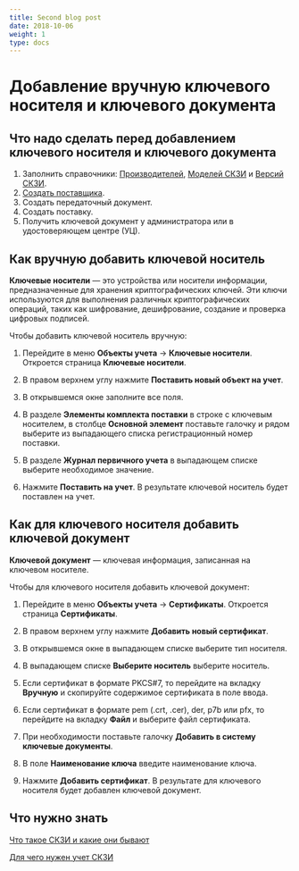 ```yaml
---
title: Second blog post
date: 2018-10-06
weight: 1
type: docs
---
```


# Добавление вручную ключевого носителя и ключевого документа

Что надо сделать перед добавлением ключевого носителя и ключевого документа
---------------------------------------------------------------------------

1.  Заполнить справочники: [Производителей](https://docs.aktivco.ru/pages/viewpage.action?pageId=162469179#id-%D0%A0%D1%83%D1%82%D0%BE%D0%BA%D0%B5%D0%BD%D0%91%D0%B0%D0%B7%D0%B0.%D0%97%D0%B0%D0%BF%D0%BE%D0%BB%D0%BD%D0%B5%D0%BD%D0%B8%D0%B5%D1%81%D0%BF%D1%80%D0%B0%D0%B2%D0%BE%D1%87%D0%BD%D0%B8%D0%BA%D0%B0%D0%A1%D0%9A%D0%97%D0%98/%D0%A1%D0%97%D0%98-%D0%94%D0%BE%D0%B1%D0%B0%D0%B2%D0%BB%D0%B5%D0%BD%D0%B8%D0%B5%D0%BF%D1%80%D0%BE%D0%B8%D0%B7%D0%B2%D0%BE%D0%B4%D0%B8%D1%82%D0%B5%D0%BB%D1%8F), [Моделей СКЗИ](https://docs.aktivco.ru/pages/viewpage.action?pageId=162469179#id-%D0%A0%D1%83%D1%82%D0%BE%D0%BA%D0%B5%D0%BD%D0%91%D0%B0%D0%B7%D0%B0.%D0%97%D0%B0%D0%BF%D0%BE%D0%BB%D0%BD%D0%B5%D0%BD%D0%B8%D0%B5%D1%81%D0%BF%D1%80%D0%B0%D0%B2%D0%BE%D1%87%D0%BD%D0%B8%D0%BA%D0%B0%D0%A1%D0%9A%D0%97%D0%98/%D0%A1%D0%97%D0%98-%D0%94%D0%BE%D0%B1%D0%B0%D0%B2%D0%BB%D0%B5%D0%BD%D0%B8%D0%B5%D0%BD%D0%BE%D0%B2%D0%BE%D0%B9%D0%BC%D0%BE%D0%B4%D0%B5%D0%BB%D0%B8) и [Версий СКЗИ](https://docs.aktivco.ru/pages/viewpage.action?pageId=162469179#id-%D0%A0%D1%83%D1%82%D0%BE%D0%BA%D0%B5%D0%BD%D0%91%D0%B0%D0%B7%D0%B0.%D0%97%D0%B0%D0%BF%D0%BE%D0%BB%D0%BD%D0%B5%D0%BD%D0%B8%D0%B5%D1%81%D0%BF%D1%80%D0%B0%D0%B2%D0%BE%D1%87%D0%BD%D0%B8%D0%BA%D0%B0%D0%A1%D0%9A%D0%97%D0%98/%D0%A1%D0%97%D0%98-%D0%94%D0%BE%D0%B1%D0%B0%D0%B2%D0%BB%D0%B5%D0%BD%D0%B8%D0%B5%D0%BD%D0%BE%D0%B2%D0%BE%D0%B9%D0%B2%D0%B5%D1%80%D1%81%D0%B8%D0%B8).
2.  [Создать поставщика](https://docs.aktivco.ru/pages/viewpage.action?pageId=162468310#id-%D0%A0%D1%83%D1%82%D0%BE%D0%BA%D0%B5%D0%BD%D0%91%D0%B0%D0%B7%D0%B0.%D0%A3%D0%BF%D1%80%D0%B0%D0%B2%D0%BB%D0%B5%D0%BD%D0%B8%D0%B5%D0%BF%D0%BE%D1%81%D1%82%D0%B0%D0%B2%D1%89%D0%B8%D0%BA%D0%B0%D0%BC%D0%B8-%D0%94%D0%BE%D0%B1%D0%B0%D0%B2%D0%BB%D0%B5%D0%BD%D0%B8%D0%B5%D0%BF%D0%BE%D1%81%D1%82%D0%B0%D0%B2%D1%89%D0%B8%D0%BA%D0%B0).
3.  Создать передаточный документ.
4.  Создать поставку.
5.  Получить ключевой документ у администратора или в удостоверяющем центре (УЦ).

Как вручную добавить ключевой носитель
--------------------------------------

**Ключевые носители** — это устройства или носители информации, предназначенные для хранения криптографических ключей. Эти ключи используются для выполнения различных криптографических операций, таких как шифрование, дешифрование, создание и проверка цифровых подписей.

Чтобы добавить ключевой носитель вручную:

1.  Перейдите в меню **Объекты учета** → **Ключевые носители**. Откроется страница **Ключевые носители**.
    
2.  В правом верхнем углу нажмите **Поставить новый объект на учет**.
    
3.  В открывшемся окне заполните все поля.
    
4.  В разделе **Элементы комплекта поставки** в строке с ключевым носителем, в столбце **Основной элемент** поставьте галочку и рядом выберите из выпадающего списка регистрационный номер поставки.
5.  В разделе **Журнал первичного учета** в выпадающем списке выберите необходимое значение.
    
6.  Нажмите **Поставить на учет**. В результате ключевой носитель будет поставлен на учет.
    

Как для ключевого носителя добавить ключевой документ
-----------------------------------------------------

**Ключевой документ** — ключевая информация, записанная на ключевом носителе.

Чтобы для ключевого носителя добавить ключевой документ:

1.  Перейдите в меню **Объекты учета** → **Сертификаты**. Откроется страница **Сертификаты**.
    
2.  В правом верхнем углу нажмите **Добавить новый сертификат**.
    
3.  В открывшемся окне в выпадающем списке выберите тип носителя.
    
4.  В выпадающем списке **Выберите носитель** выберите носитель.
5.  Если сертификат в формате PKCS#7, то перейдите на вкладку **Вручную** и скопируйте содержимое сертификата в поле ввода.
    
6.  Если сертификат в формате pem (.crt, .cer), der, p7b или pfx, то перейдите на вкладку **Файл** и выберите файл сертификата.
    
7.  При необходимости поставьте галочку **Добавить в систему ключевые документы**.
8.  В поле **Наименование ключа** введите наименование ключа.
9.  Нажмите **Добавить сертификат**. В результате для ключевого носителя будет добавлен ключевой документ.
    

Что нужно знать
---------------

[Что такое СКЗИ и какие они бывают](https://docs.aktivco.ru/pages/viewpage.action?pageId=162469274)

[Для чего нужен учет СКЗИ](https://docs.aktivco.ru/pages/viewpage.action?pageId=162470051)